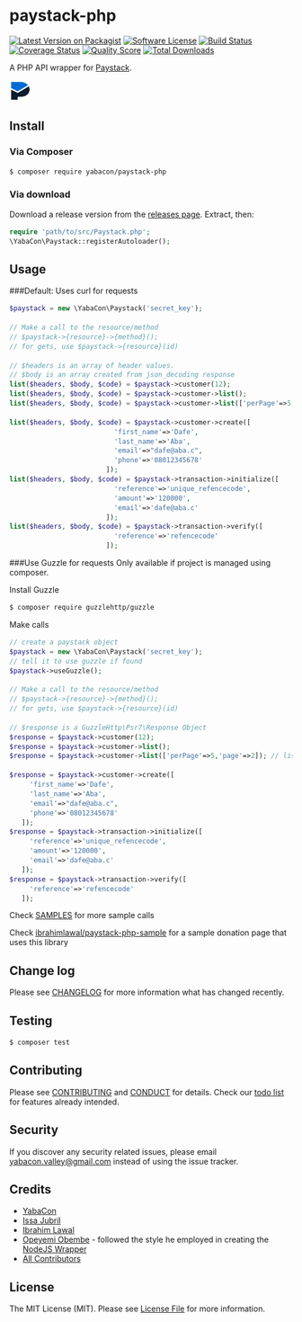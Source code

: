 # paystack-php

[![Latest Version on Packagist][ico-version]][link-packagist]
[![Software License][ico-license]](LICENSE.md)
[![Build Status][ico-travis]][link-travis]
[![Coverage Status][ico-scrutinizer]][link-scrutinizer]
[![Quality Score][ico-code-quality]][link-code-quality]
[![Total Downloads][ico-downloads]][link-downloads]

A PHP API wrapper for [Paystack](https://paystack.co/).

[![Paystack](img/paystack.png?raw=true "Paystack")](https://paystack.co/)

## Install

### Via Composer

``` bash
$ composer require yabacon/paystack-php
```

### Via download

Download a release version from the [releases page](https://github.com/yabacon/paystack-php/releases). 
Extract, then:
``` php
require 'path/to/src/Paystack.php';
\YabaCon\Paystack::registerAutoloader();
```

## Usage

###Default: Uses curl for requests
``` php
$paystack = new \YabaCon\Paystack('secret_key');

// Make a call to the resource/method
// $paystack->{resource}->{method}(); 
// for gets, use $paystack->{resource}(id)

// $headers is an array of header values.
// $body is an array created from json_decoding response
list($headers, $body, $code) = $paystack->customer(12);
list($headers, $body, $code) = $paystack->customer->list();
list($headers, $body, $code) = $paystack->customer->list(['perPage'=>5,'page'=>2]); // list the second page at 5 customers per page

list($headers, $body, $code) = $paystack->customer->create([
                          'first_name'=>'Dafe', 
                          'last_name'=>'Aba', 
                          'email'=>"dafe@aba.c", 
                          'phone'=>'08012345678'
                        ]);
list($headers, $body, $code) = $paystack->transaction->initialize([
                          'reference'=>'unique_refencecode', 
                          'amount'=>'120000', 
                          'email'=>'dafe@aba.c'
                        ]);
list($headers, $body, $code) = $paystack->transaction->verify([
                          'reference'=>'refencecode'
                        ]);
```

###Use Guzzle for requests
Only available if project is managed using composer.

Install Guzzle
``` bash
$ composer require guzzlehttp/guzzle
```

Make calls
``` php
// create a paystack object
$paystack = new \YabaCon\Paystack('secret_key');
// tell it to use guzzle if found
$paystack->useGuzzle();

// Make a call to the resource/method
// $paystack->{resource}->{method}(); 
// for gets, use $paystack->{resource}(id)

// $response is a GuzzleHttp\Psr7\Response Object
$response = $paystack->customer(12);
$response = $paystack->customer->list();
$response = $paystack->customer->list(['perPage'=>5,'page'=>2]); // list the second page at 5 customers per page

$response = $paystack->customer->create([
     'first_name'=>'Dafe', 
     'last_name'=>'Aba', 
     'email'=>"dafe@aba.c", 
     'phone'=>'08012345678'
   ]);
$response = $paystack->transaction->initialize([
     'reference'=>'unique_refencecode', 
     'amount'=>'120000', 
     'email'=>'dafe@aba.c'
   ]);
$response = $paystack->transaction->verify([
     'reference'=>'refencecode'
   ]);
```

Check [SAMPLES](SAMPLES.md) for more sample calls

Check [ibrahimlawal/paystack-php-sample](https://github.com/ibrahimlawal/paystack-php-sample) for a sample donation page that uses this library

## Change log

Please see [CHANGELOG](CHANGELOG.md) for more information what has changed recently.

## Testing

``` bash
$ composer test
```

## Contributing

Please see [CONTRIBUTING](CONTRIBUTING.md) and [CONDUCT](CONDUCT.md) for details. Check our [todo list](TODO.md) for features already intended.

## Security

If you discover any security related issues, please email yabacon.valley@gmail.com instead of using the issue tracker.

## Credits

- [YabaCon][link-author]
- [Issa Jubril](https://github.com/masterp4dev)
- [Ibrahim Lawal](https://github.com/ibrahimlawal)
- [Opeyemi Obembe](https://github.com/kehers) - followed the style he employed in creating the [NodeJS Wrapper](https://github.com/kehers/paystack)
- [All Contributors][link-contributors]

## License

The MIT License (MIT). Please see [License File](LICENSE.md) for more information.

[ico-version]: https://img.shields.io/packagist/v/yabacon/paystack-php.svg?style=flat-square
[ico-license]: https://img.shields.io/badge/license-MIT-brightgreen.svg?style=flat-square
[ico-travis]: https://img.shields.io/travis/yabacon/paystack-php/master.svg?style=flat-square
[ico-scrutinizer]: https://img.shields.io/scrutinizer/coverage/g/yabacon/paystack-php.svg?style=flat-square
[ico-code-quality]: https://img.shields.io/scrutinizer/g/yabacon/paystack-php.svg?style=flat-square
[ico-downloads]: https://img.shields.io/packagist/dt/yabacon/paystack-php.svg?style=flat-square

[link-packagist]: https://packagist.org/packages/yabacon/paystack-php
[link-travis]: https://travis-ci.org/yabacon/paystack-php
[link-scrutinizer]: https://scrutinizer-ci.com/g/yabacon/paystack-php/code-structure
[link-code-quality]: https://scrutinizer-ci.com/g/yabacon/paystack-php
[link-downloads]: https://packagist.org/packages/yabacon/paystack-php
[link-author]: https://github.com/yabacon
[link-contributors]: ../../contributors
